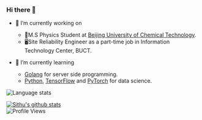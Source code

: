 ### Hi there 👋

- 🔭 I’m currently working on  
    - 🔬M.S Physics Student at [Beijing University of Chemical Technology](https://www.buct.edu.cn).
    - 🖥️Site Reliability Engineer as a part-time job in Information Technology Center, BUCT.

- 🌱 I’m currently learning 
    - [Golang](https://golang.org/) for server side programming.
    - [Python](https://www.python.org/), [TensorFlow](https://www.tensorflow.org/) and [PyTorch](https://pytorch.org/) for data science.

![Language stats](https://github-readme-stats.vercel.app/api/top-langs/?username=w0n9&layout=compact)

[![Sithu's github stats](https://github-readme-stats.vercel.app/api?username=w0n9&show_icons=true&theme=buefy&hide=prs,issues)](https://github.com/w0n9)  
![Profile Views](https://visitor-badge.laobi.icu/badge?page_id=w0n9.w0n9)

<!--
**W0n9/W0n9** is a ✨ _special_ ✨ repository because its `README.md` (this file) appears on your GitHub profile.

Here are some ideas to get you started:

- 🔭 I’m currently working on ...
- 🌱 I’m currently learning ...
- 👯 I’m looking to collaborate on ...
- 🤔 I’m looking for help with ...
- 💬 Ask me about ...
- 📫 How to reach me: ...
- 😄 Pronouns: ...
- ⚡ Fun fact: ...
-->
